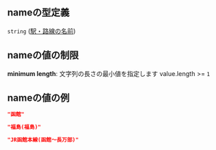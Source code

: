 ## nameの型定義

`string` ([駅・路線の名前](data-properties-駅リスト-items-properties-駅路線の名前.md))

## nameの値の制限

**minimum length**: 文字列の長さの最小値を指定します value.length >= `1`

## nameの値の例

```json
"函館"
```

```json
"福島(福島)"
```

```json
"JR函館本線(函館～長万部)"
```

